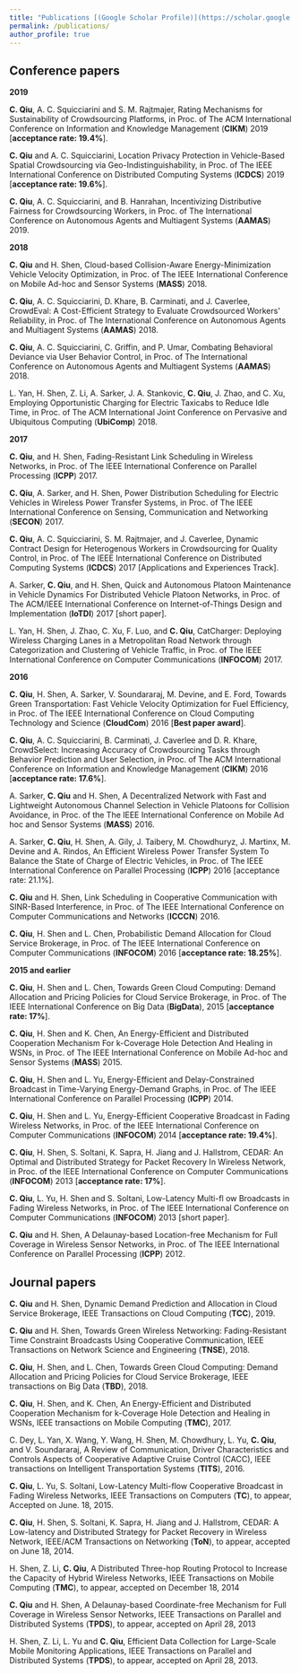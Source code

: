 ```yaml
---
title: "Publications [(Google Scholar Profile)](https://scholar.google.com/citations?user=Ixg9n-EAAAAJ&hl=en)"
permalink: /publications/
author_profile: true
---
```


Conference papers
---

**2019**

**C. Qiu**, A. C. Squicciarini and S. M. Rajtmajer, Rating Mechanisms for Sustainability of Crowdsourcing Platforms, in Proc. of The ACM International Conference on Information and Knowledge Management (**CIKM**) 2019 [**acceptance rate: 19.4%**].

**C. Qiu** and A. C. Squicciarini, Location Privacy Protection in Vehicle-Based Spatial Crowdsourcing via Geo-Indistinguishability, in Proc. of The IEEE International Conference on Distributed Computing Systems (**ICDCS**) 2019 [**acceptance rate: 19.6%**].

**C. Qiu**, A. C. Squicciarini, and B. Hanrahan, Incentivizing Distributive Fairness for Crowdsourcing Workers, in Proc. of The International Conference on Autonomous Agents and Multiagent Systems (**AAMAS**) 2019.

**2018**

**C. Qiu** and H. Shen, Cloud-based Collision-Aware Energy-Minimization Vehicle Velocity Optimization, in Proc. of The IEEE International Conference on Mobile Ad-hoc and Sensor Systems (**MASS**) 2018.

**C. Qiu**, A. C. Squicciarini, D. Khare, B. Carminati, and J. Caverlee, CrowdEval: A Cost-Efficient Strategy to Evaluate Crowdsourced Workers' Reliability, in Proc. of The International Conference on Autonomous Agents and Multiagent Systems (**AAMAS**) 2018.

**C. Qiu**, A. C. Squicciarini, C. Griffin, and P. Umar, Combating Behavioral Deviance via User Behavior Control, in Proc. of The International Conference on Autonomous Agents and Multiagent Systems (**AAMAS**) 2018.

L. Yan, H. Shen, Z. Li, A. Sarker, J. A. Stankovic, **C. Qiu**, J. Zhao, and C. Xu, Employing Opportunistic Charging for Electric Taxicabs to Reduce Idle Time, in Proc. of The ACM International Joint Conference on Pervasive and Ubiquitous Computing (**UbiComp**) 2018.

**2017**

**C. Qiu**, and H. Shen, Fading-Resistant Link Scheduling in Wireless Networks, in Proc. of The IEEE International Conference on Parallel Processing (**ICPP**) 2017.

**C. Qiu**, A. Sarker, and H. Shen, Power Distribution Scheduling for Electric Vehicles in Wireless Power Transfer Systems, in Proc. of The IEEE International Conference on Sensing, Communication and Networking (**SECON**) 2017.

**C. Qiu**, A. C. Squicciarini, S. M. Rajtmajer, and J. Caverlee, Dynamic Contract Design for Heterogenous Workers in Crowdsourcing for Quality Control, in Proc. of The IEEE International Conference on Distributed Computing Systems (**ICDCS**) 2017 [Applications and Experiences Track].

A. Sarker, **C. Qiu**, and H. Shen, Quick and Autonomous Platoon Maintenance in Vehicle Dynamics For Distributed Vehicle Platoon Networks, in Proc. of The ACM/IEEE International Conference on Internet-of-Things Design and Implementation (**IoTDI**) 2017 [short paper].

L. Yan, H. Shen, J. Zhao, C. Xu, F. Luo, and **C. Qiu**, CatCharger: Deploying Wireless Charging Lanes in a Metropolitan Road Network through Categorization and Clustering of Vehicle Traffic, in Proc. of The IEEE International Conference on Computer Communications (**INFOCOM**) 2017.

**2016**

**C. Qiu**, H. Shen, A. Sarker, V. Soundararaj, M. Devine, and E. Ford, Towards Green Transportation: Fast Vehicle Velocity Optimization for Fuel Efficiency, in Proc. of The IEEE International Conference on Cloud Computing Technology and Science (**CloudCom**) 2016 [**Best paper award**].

**C. Qiu**, A. C. Squicciarini, B. Carminati, J. Caverlee and D. R. Khare, CrowdSelect: Increasing Accuracy of Crowdsourcing Tasks through Behavior Prediction and User Selection, in Proc. of The ACM International Conference on Information and Knowledge Management (**CIKM**) 2016 [**acceptance rate: 17.6%**].

A. Sarker, **C. Qiu** and H. Shen, A Decentralized Network with Fast and Lightweight Autonomous Channel Selection in Vehicle Platoons for Collision Avoidance, in Proc. of the The IEEE International Conference on Mobile Ad hoc and Sensor Systems (**MASS**) 2016.

A. Sarker, **C. Qiu**, H. Shen, A. Gily, J. Taibery, M. Chowdhuryz, J. Martinx, M. Devine and A. Rindos, An Efficient Wireless Power Transfer System To Balance the State of Charge of Electric Vehicles, in Proc. of The IEEE International Conference on Parallel Processing (**ICPP**) 2016 [acceptance rate: 21.1%].

**C. Qiu** and H. Shen, Link Scheduling in Cooperative Communication with SINR-Based Interference, in Proc. of The IEEE International Conference on Computer Communications and Networks (**ICCCN**) 2016.

**C. Qiu**, H. Shen and L. Chen, Probabilistic Demand Allocation for Cloud Service Brokerage, in Proc. of The IEEE International Conference on Computer Communications (**INFOCOM**) 2016 [**acceptance rate: 18.25%**].

**2015 and earlier**

**C. Qiu**, H. Shen and L. Chen, Towards Green Cloud Computing: Demand Allocation and Pricing Policies for Cloud Service Brokerage, in Proc. of The IEEE International Conference on Big Data (**BigData**), 2015 [**acceptance rate: 17%**].

**C. Qiu**, H. Shen and K. Chen, An Energy-Efficient and Distributed Cooperation Mechanism For k-Coverage Hole Detection And Healing in WSNs, in Proc. of The IEEE International Conference on Mobile Ad-hoc and Sensor Systems (**MASS**) 2015.

**C. Qiu**, H. Shen and L. Yu, Energy-Efficient and Delay-Constrained Broadcast in Time-Varying Energy-Demand Graphs, in Proc. of The IEEE International Conference on Parallel Processing (**ICPP**) 2014.

**C. Qiu**, H. Shen and L. Yu, Energy-Efficient Cooperative Broadcast in Fading Wireless Networks, in Proc. of the IEEE International Conference on Computer Communications (**INFOCOM**) 2014 [**acceptance rate: 19.4%**].

**C. Qiu**, H. Shen, S. Soltani, K. Sapra, H. Jiang and J. Hallstrom, CEDAR: An Optimal and Distributed Strategy for Packet Recovery In Wireless Network, in Proc. of the IEEE International Conference on Computer Communications (**INFOCOM**) 2013 [**acceptance rate: 17%**].

**C. Qiu**, L. Yu, H. Shen and S. Soltani, Low-Latency Multi-fl ow Broadcasts in Fading Wireless Networks, in Proc. of The IEEE International Conference on Computer Communications (**INFOCOM**) 2013 [short paper].

**C. Qiu** and H. Shen, A Delaunay-based Location-free Mechanism for Full Coverage in Wireless Sensor Networks, in Proc. of The IEEE International Conference on Parallel Processing (**ICPP**) 2012.


Journal papers
---

**C. Qiu** and H. Shen, Dynamic Demand Prediction and Allocation in Cloud Service Brokerage, IEEE Transactions on Cloud Computing (**TCC**), 2019.

**C. Qiu** and H. Shen, Towards Green Wireless Networking: Fading-Resistant Time Constraint Broadcasts Using Cooperative Communication, IEEE Transactions on Network Science and Engineering (**TNSE**), 2018.

**C. Qiu**, H. Shen, and L. Chen, Towards Green Cloud Computing: Demand Allocation and Pricing Policies for Cloud Service Brokerage, IEEE transactions on Big Data (**TBD**), 2018.

**C. Qiu**, H. Shen, and K. Chen, An Energy-Efficient and Distributed Cooperation Mechanism for k-Coverage Hole Detection and Healing in WSNs, IEEE transactions on Mobile Computing (**TMC**), 2017.

C. Dey, L. Yan, X. Wang, Y. Wang, H. Shen, M. Chowdhury, L. Yu, **C. Qiu**, and V. Soundararaj, A Review of Communication, Driver Characteristics and Controls Aspects of Cooperative Adaptive Cruise Control (CACC), IEEE transactions on Intelligent Transportation Systems (**TITS**), 2016.

**C. Qiu**, L. Yu, S. Soltani, Low-Latency Multi-flow Cooperative Broadcast in Fading Wireless Networks, IEEE Transactions on Computers (**TC**), to appear, Accepted on June. 18, 2015.

**C. Qiu**, H. Shen, S. Soltani, K. Sapra, H. Jiang and J. Hallstrom, CEDAR: A Low-latency and Distributed Strategy for Packet Recovery in Wireless Network, IEEE/ACM Transactions on Networking (**ToN**), to appear, accepted on June 18, 2014.

H. Shen, Z. Li, **C. Qiu**, A Distributed Three-hop Routing Protocol to Increase the Capacity of Hybrid Wireless Networks, IEEE Transactions on Mobile Computing (**TMC**), to appear, accepted on December 18, 2014

**C. Qiu** and H. Shen, A Delaunay-based Coordinate-free Mechanism for Full Coverage in Wireless Sensor Networks, IEEE Transactions on Parallel and Distributed Systems (**TPDS**), to appear, accepted on April 28, 2013

H. Shen, Z. Li, L. Yu and **C. Qiu**, Efficient Data Collection for Large-Scale Mobile Monitoring Applications, IEEE Transactions on Parallel and Distributed Systems (**TPDS**), to appear, accepted on April 28, 2013.





